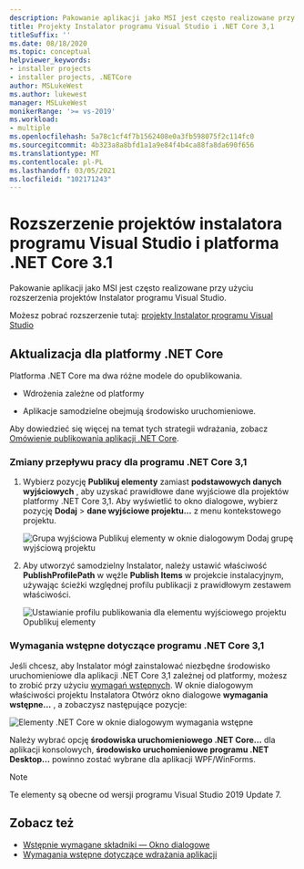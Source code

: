 ```yaml
---
description: Pakowanie aplikacji jako MSI jest często realizowane przy użyciu rozszerzenia projektów Instalator programu Visual Studio.
title: Projekty Instalator programu Visual Studio i .NET Core 3,1
titleSuffix: ''
ms.date: 08/18/2020
ms.topic: conceptual
helpviewer_keywords:
- installer projects
- installer projects, .NETCore
author: MSLukeWest
ms.author: lukewest
manager: MSLukeWest
monikerRange: '>= vs-2019'
ms.workload:
- multiple
ms.openlocfilehash: 5a78c1cf4f7b1562408e0a3fb598075f2c114fc0
ms.sourcegitcommit: 4b323a8a8bfd1a1a9e84f4b4ca88fa8da690f656
ms.translationtype: MT
ms.contentlocale: pl-PL
ms.lasthandoff: 03/05/2021
ms.locfileid: "102171243"
---
```

# <a name="visual-studio-installer-projects-extension-and-net-core-31"></a>Rozszerzenie projektów instalatora programu Visual Studio i platforma .NET Core 3.1

Pakowanie aplikacji jako MSI jest często realizowane przy użyciu rozszerzenia projektów Instalator programu Visual Studio.

Możesz pobrać rozszerzenie tutaj: [projekty Instalator programu Visual Studio](https://marketplace.visualstudio.com/items?itemName=VisualStudioClient.MicrosoftVisualStudio2017InstallerProjects)

## <a name="update-for-net-core"></a>Aktualizacja dla platformy .NET Core
Platforma .NET Core ma dwa różne modele do opublikowania.

- Wdrożenia zależne od platformy

- Aplikacje samodzielne obejmują środowisko uruchomieniowe.

Aby dowiedzieć się więcej na temat tych strategii wdrażania, zobacz [Omówienie publikowania aplikacji .NET Core](/dotnet/core/deploying/).

### <a name="workflow-changes-for-net-core-31"></a>Zmiany przepływu pracy dla programu .NET Core 3,1

1. Wybierz pozycję **Publikuj elementy** zamiast **podstawowych danych wyjściowych** , aby uzyskać prawidłowe dane wyjściowe dla projektów platformy .NET Core 3,1.  Aby wyświetlić to okno dialogowe, wybierz pozycję **Dodaj**  >  **dane wyjściowe projektu...** z menu kontekstowego projektu.

    ![Grupa wyjściowa Publikuj elementy w oknie dialogowym Dodaj grupę wyjściową projektu](../deployment/media/installer-projects-net-core-publish-items-output.png "Wybierz elementy do opublikowania")

2. Aby utworzyć samodzielny Instalator, należy ustawić właściwość **PublishProfilePath** w węźle **Publish Items** w projekcie instalacyjnym, używając ścieżki względnej profilu publikacji z prawidłowym zestawem właściwości.

    ![Ustawianie profilu publikowania dla elementu wyjściowego projektu Opublikuj elementy](../deployment/media/installer-projects-net-core-publish-profile.png "Ustaw profil publikowania")

### <a name="prerequisites-for-net-core-31"></a>Wymagania wstępne dotyczące programu .NET Core 3,1

Jeśli chcesz, aby Instalator mógł zainstalować niezbędne środowisko uruchomieniowe dla aplikacji .NET Core 3,1 zależnej od platformy, możesz to zrobić przy użyciu [wymagań wstępnych](../deployment/application-deployment-prerequisites.md).  W oknie dialogowym właściwości projektu Instalatora Otwórz okno dialogowe **wymagania wstępne...** , a zobaczysz następujące pozycje:

![Elementy .NET Core w oknie dialogowym wymagania wstępne](../deployment/media/installer-projects-net-core-prerequisites.png "Wymagania wstępne dotyczące platformy .NET Core")

Należy wybrać opcję **środowiska uruchomieniowego .NET Core...** dla aplikacji konsolowych, **środowisko uruchomieniowe programu .NET Desktop...** powinno zostać wybrane dla aplikacji WPF/WinForms.

>[!NOTE]
>Te elementy są obecne od wersji programu Visual Studio 2019 Update 7.

## <a name="see-also"></a>Zobacz też

- [Wstępnie wymagane składniki — Okno dialogowe](../ide/reference/prerequisites-dialog-box.md)
- [Wymagania wstępne dotyczące wdrażania aplikacji](../deployment/application-deployment-prerequisites.md)
